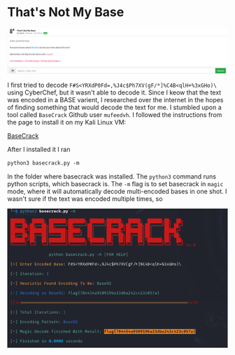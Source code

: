 # That's Not My Base

![](../images/thats-not-my-base-part-1.png)

I first tried to decode `F#S<YRXdP0Fd=,%J4c$Ph7XV(gF/*]%C4B<qlH+%3xGHo)\` using CyberChef, but it wasn't able to decode it. Since I keow that the text was encoded in a BASE varient, I researched over the internet in the hopes of finding something that would decode the text for me. I stumbled upon a tool called `BaseCrack` Github user `mufeedvh`. I followed the instructions from the page to install it on my Kali Linux VM:

[BaseCrack](https://github.com/mufeedvh/basecrack?tab=readme-ov-file#installation)

After I installed it I ran
```txt
python3 basecrack.py -m
```
In the folder where basecrack was installed. The `python3` command runs python scripts, which basecrack is. The `-m` flag is to set basecrack in `magic` mode, where it will automatically decode multi-encoded bases in one shot. I wasn't sure if the text was encoded multiple times, so 


![](../images/thats-not-my-base-part-2.png)
